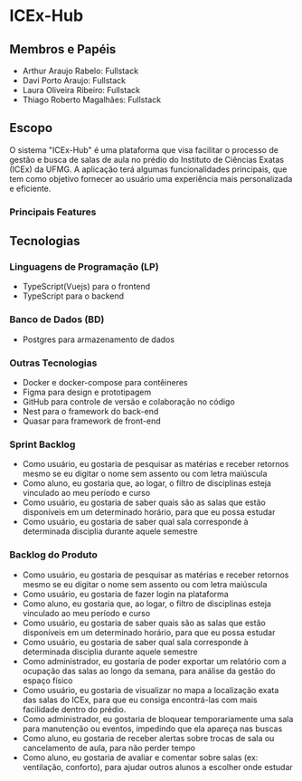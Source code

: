 # ICEx-Hub

## Membros e Papéis

- Arthur Araujo Rabelo: Fullstack
- Davi Porto Araujo: Fullstack
- Laura Oliveira Ribeiro: Fullstack
- Thiago Roberto Magalhães: Fullstack

## Escopo

O sistema "ICEx-Hub" é uma plataforma que visa facilitar o processo de gestão e busca de salas de aula no prédio do Instituto de Ciências Exatas (ICEx) da UFMG. A aplicação terá algumas funcionalidades principais, que tem como objetivo fornecer ao usuário uma experiência mais personalizada e eficiente.

### Principais Features

## Tecnologias

### Linguagens de Programação (LP)

- TypeScript(Vuejs) para o frontend
- TypeScript para o backend

### Banco de Dados (BD)

- Postgres para armazenamento de dados

### Outras Tecnologias

- Docker e docker-compose para contêineres
- Figma para design e prototipagem
- GitHub para controle de versão e colaboração no código
- Nest para o framework do back-end
- Quasar para framework de front-end

### Sprint Backlog

- Como usuário, eu gostaria de pesquisar as matérias e receber retornos mesmo se eu digitar o nome sem assento ou com letra maiúscula
- Como aluno, eu gostaria que, ao logar, o filtro de disciplinas esteja vinculado ao meu período e curso
- Como usuário, eu gostaria de saber quais são as salas que estão disponíveis em um determinado horário, para que eu possa estudar
- Como usuário, eu gostaria de saber qual sala corresponde à determinada disciplia durante aquele semestre

### Backlog do Produto

- Como usuário, eu gostaria de pesquisar as matérias e receber retornos mesmo se eu digitar o nome sem assento ou com letra maiúscula
- Como usuário, eu gostaria de fazer login na plataforma
- Como aluno, eu gostaria que, ao logar, o filtro de disciplinas esteja vinculado ao meu período e curso
- Como usuário, eu gostaria de saber quais são as salas que estão disponíveis em um determinado horário, para que eu possa estudar
- Como usuário, eu gostaria de saber qual sala corresponde à determinada disciplia durante aquele semestre
- Como administrador, eu gostaria de poder exportar um relatório com a ocupação das salas ao longo da semana, para análise da gestão do espaço físico
- Como usuário, eu gostaria de visualizar no mapa a localização exata das salas do ICEx, para que eu consiga encontrá-las com mais facilidade dentro do prédio.
- Como administrador, eu gostaria de bloquear temporariamente uma sala para manutenção ou eventos, impedindo que ela apareça nas buscas
- Como aluno, eu gostaria de receber alertas sobre trocas de sala ou cancelamento de aula, para não perder tempo
- Como aluno, eu gostaria de avaliar e comentar sobre salas (ex: ventilação, conforto), para ajudar outros alunos a escolher onde estudar
